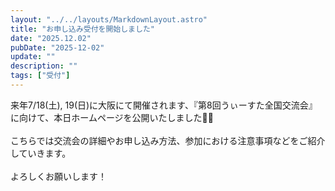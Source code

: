 ```yaml
---
layout: "../../layouts/MarkdownLayout.astro"
title: "お申し込み受付を開始しました"
date: "2025.12.02"
pubDate: "2025-12-02"
update: ""
description: ""
tags: ["受付"]
---
```


来年7/18(土), 19(日)に大阪にて開催されます、『第8回うぃーすた全国交流会』に向けて、本日ホームページを公開いたしました🙌🏻
<br><br>
こちらでは交流会の詳細やお申し込み方法、参加における注意事項などをご紹介していきます。
<br><br>
よろしくお願いします！